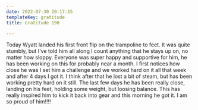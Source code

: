 ```yaml
---
date: 2022-07-30 20:17:15
templateKey: gratitude
title: Gratitude 190

---
```


Today Wyatt landed his first front flip on the trampoline to feet.  It was
quite stumbly, but I've told him all along I count anything that he stays up
on, no matter how sloppy.  Everyone was super happy and supportive for him, he
has been working on this for probably near a month.  I first notices how close
he was I set him a challenge and we worked hard on it all that week and after 4
days I got it.  I think after that he lost a bit of steam, but has been working
pretty hard on it still.  The last few days he has been really close, landing
on his feet, holding some weight, but loosing balance.  This has really
inspired him to kick it back into gear and this morning he got it.  I am so
proud of him!!!!
